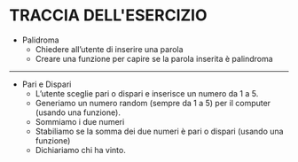 # TRACCIA DELL'ESERCIZIO

- Palidroma
    - Chiedere all’utente di inserire una parola
    - Creare una funzione per capire se la parola inserita è palindroma
___
- Pari e Dispari
    - L’utente sceglie pari o dispari e inserisce un numero da 1 a 5.
    - Generiamo un numero random (sempre da 1 a 5) per il computer (usando una funzione).
    - Sommiamo i due numeri
    - Stabiliamo se la somma dei due numeri è pari o dispari (usando una funzione)
    - Dichiariamo chi ha vinto.